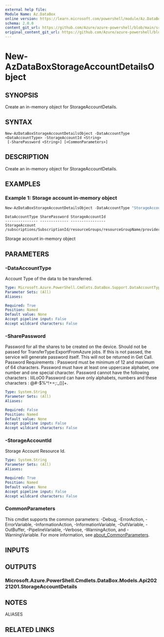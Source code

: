 ```yaml
---
external help file: 
Module Name: Az.DataBox
online version: https://learn.microsoft.com/powershell/module/Az.DataBox/new-AzDataBoxStorageAccountDetailsObject
schema: 2.0.0
content_git_url: https://github.com/Azure/azure-powershell/blob/main/src/DataBox/DataBox/help/New-AzDataBoxStorageAccountDetailsObject.md
original_content_git_url: https://github.com/Azure/azure-powershell/blob/main/src/DataBox/DataBox/help/New-AzDataBoxStorageAccountDetailsObject.md
---
```


# New-AzDataBoxStorageAccountDetailsObject

## SYNOPSIS
Create an in-memory object for StorageAccountDetails.

## SYNTAX

```
New-AzDataBoxStorageAccountDetailsObject -DataAccountType <DataAccountType> -StorageAccountId <String>
 [-SharePassword <String>] [<CommonParameters>]
```

## DESCRIPTION
Create an in-memory object for StorageAccountDetails.

## EXAMPLES

### Example 1: Storage account in-memory object 
```powershell
New-AzDataBoxStorageAccountDetailsObject -DataAccountType "StorageAccount" -StorageAccountId "/subscriptions/SubscriptionId/resourceGroups/resourceGroupName/providers/Microsoft.Storage/storageAccounts/storageAccountName"
```

```output
DataAccountType SharePassword StorageAccountId
--------------- ------------- ----------------
StorageAccount                /subscriptions/SubscriptionId/resourceGroups/resourceGroupName/providers/Microsoft.Storage/storageAccounts/storageAccountName
```

Storage account in-memory object

## PARAMETERS

### -DataAccountType
Account Type of the data to be transferred.

```yaml
Type: Microsoft.Azure.PowerShell.Cmdlets.DataBox.Support.DataAccountType
Parameter Sets: (All)
Aliases:

Required: True
Position: Named
Default value: None
Accept pipeline input: False
Accept wildcard characters: False
```

### -SharePassword
Password for all the shares to be created on the device.
Should not be passed for TransferType:ExportFromAzure jobs.
If this is not passed, the service will generate password itself.
This will not be returned in Get Call.
Password Requirements :  Password must be minimum of 12 and maximum of 64 characters.
Password must have at least one uppercase alphabet, one number and one special character.
Password cannot have the following characters : IilLoO0 Password can have only alphabets, numbers and these characters : @#\-$%^!+=;:_()]+.

```yaml
Type: System.String
Parameter Sets: (All)
Aliases:

Required: False
Position: Named
Default value: None
Accept pipeline input: False
Accept wildcard characters: False
```

### -StorageAccountId
Storage Account Resource Id.

```yaml
Type: System.String
Parameter Sets: (All)
Aliases:

Required: True
Position: Named
Default value: None
Accept pipeline input: False
Accept wildcard characters: False
```

### CommonParameters
This cmdlet supports the common parameters: -Debug, -ErrorAction, -ErrorVariable, -InformationAction, -InformationVariable, -OutVariable, -OutBuffer, -PipelineVariable, -Verbose, -WarningAction, and -WarningVariable. For more information, see [about_CommonParameters](http://go.microsoft.com/fwlink/?LinkID=113216).

## INPUTS

## OUTPUTS

### Microsoft.Azure.PowerShell.Cmdlets.DataBox.Models.Api20221201.StorageAccountDetails

## NOTES

ALIASES

## RELATED LINKS

